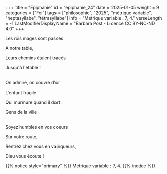 +++
title = "Epiphanie"
id = "epiphanie_24"
date = 2025-01-05
weight = 9
categories = ["Foi"]
tags = ["philosophie", "2025", "métrique variable", "heptasyllabe", "tétrasyllabe"]
info = "Métrique variable : 7, 4."
verseLength = -1
LastModifierDisplayName = "Barbara Post - Licence CC BY-NC-ND 4.0"
+++

Les rois mages sont passés

A notre table,

Leurs chemins étaient tracés

Jusqu'à l'étable !

 \
On admire, on couvre d'or

L'enfant fragile

Qui murmure quand il dort :

Gens de la ville

 \
Soyez humbles en vos coeurs

Sur votre route,

Rentrez chez vous en vainqueurs,

Dieu vous écoute !

{{% notice style="primary" %}}
Métrique variable : 7, 4.
{{% /notice %}}

